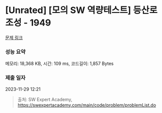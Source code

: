 # [Unrated] [모의 SW 역량테스트] 등산로 조성 - 1949 

[문제 링크](https://swexpertacademy.com/main/code/problem/problemDetail.do?contestProbId=AV5PoOKKAPIDFAUq) 

### 성능 요약

메모리: 18,368 KB, 시간: 109 ms, 코드길이: 1,857 Bytes

### 제출 일자

2023-11-29 12:21



> 출처: SW Expert Academy, https://swexpertacademy.com/main/code/problem/problemList.do